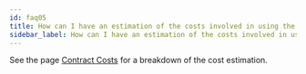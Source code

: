```yaml
---
id: faq05
title: How can I have an estimation of the costs involved in using the smart contracts?
sidebar_label: How can I have an estimation of the costs involved in using the smart contracts?
---
```


See the page [Contract Costs](/docs/docs-section/appendix/contract-costs) for a breakdown of the cost estimation.